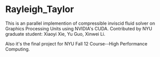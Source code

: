 Rayleigh_Taylor
===============
This is an parallel implemention of compressible inviscid fluid solver
on Graphics Processing Units using NVIDIA's CUDA. 
Contributed by NYU graduate student:
Xiaoyi Xie, Yu Guo, Xinwei Li.

Also it's the final project for NYU Fall 12 Course--High Performance Computing.

